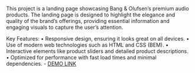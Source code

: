 This project is a landing page showcasing Bang & Olufsen’s premium audio products. The landing page is designed to highlight the elegance and quality of the brand’s offerings, providing essential information and engaging visuals to capture the user’s attention.

Key Features: 
• Responsive design, ensuring it looks great on all devices. 
• Use of modern web technologies such as HTML and CSS (BEM). 
• Interactive elements like product sliders and detailed product descriptions. 
• Optimized for performance with fast load times and minimal dependencies.
    - [DEMO LINK](https://save-v.github.io/B-O-landing/)
    
